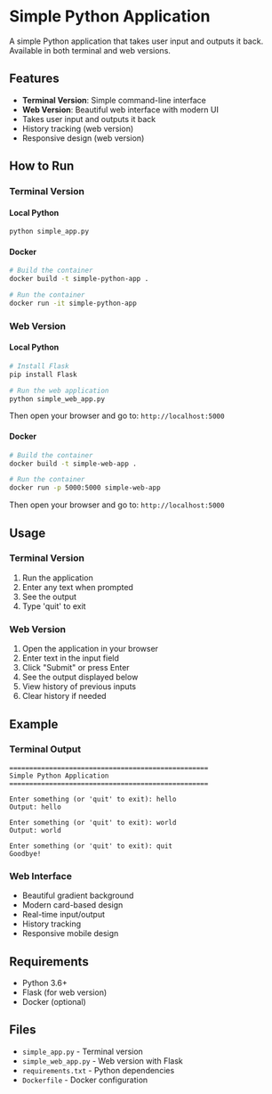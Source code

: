 # Simple Python Application

A simple Python application that takes user input and outputs it back. Available in both terminal and web versions.

## Features

- **Terminal Version**: Simple command-line interface
- **Web Version**: Beautiful web interface with modern UI
- Takes user input and outputs it back
- History tracking (web version)
- Responsive design (web version)

## How to Run

### Terminal Version

#### Local Python
```bash
python simple_app.py
```

#### Docker
```bash
# Build the container
docker build -t simple-python-app .

# Run the container
docker run -it simple-python-app
```

### Web Version

#### Local Python
```bash
# Install Flask
pip install Flask

# Run the web application
python simple_web_app.py
```

Then open your browser and go to: `http://localhost:5000`

#### Docker
```bash
# Build the container
docker build -t simple-web-app .

# Run the container
docker run -p 5000:5000 simple-web-app
```

Then open your browser and go to: `http://localhost:5000`

## Usage

### Terminal Version
1. Run the application
2. Enter any text when prompted
3. See the output
4. Type 'quit' to exit

### Web Version
1. Open the application in your browser
2. Enter text in the input field
3. Click "Submit" or press Enter
4. See the output displayed below
5. View history of previous inputs
6. Clear history if needed

## Example

### Terminal Output
```
==================================================
Simple Python Application
==================================================

Enter something (or 'quit' to exit): hello
Output: hello

Enter something (or 'quit' to exit): world
Output: world

Enter something (or 'quit' to exit): quit
Goodbye!
```

### Web Interface
- Beautiful gradient background
- Modern card-based design
- Real-time input/output
- History tracking
- Responsive mobile design

## Requirements

- Python 3.6+
- Flask (for web version)
- Docker (optional)

## Files

- `simple_app.py` - Terminal version
- `simple_web_app.py` - Web version with Flask
- `requirements.txt` - Python dependencies
- `Dockerfile` - Docker configuration 